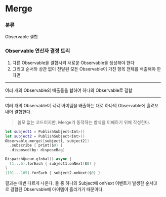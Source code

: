 # Merge

### 분류

Observable 결합

### Observable 연산자 결정 트리

1. 다른 Observable을 결합시켜 새로운 Observable을 생성해야 한다
2. 그리고 순서와 상관 없이 전달된 모든 Observable이 가진 항목 전체를 배출해야 한다면

---

여러 개의 Observable의 배출들을 합하여 하나의 Observable로 결합

---

여러 개의 Observable이 각각 아이템을 배출하는 대로 하나의 Observable에 흘려보내어 결합한다.

> 쓸모 없는 코드이지만, Merge가 동작하는 방식을 이해하기 위해 작성한다.

```swift
let subject1 = PublishSubject<Int>()
let subject2 = PublishSubject<Int>()
Observable.merge([subject1, subject2])
  .subscribe { print($0) }
  .disposed(by: disposeBag)

DispatchQueue.global().async {
  (1...5).forEach { subject1.onNext($0) }
}
(101...105).forEach { subject2.onNext($0) }
```

결과는 매번 다르게 나온다. 둘 중 하나의 Subject에 onNext 이벤트가 발생한 순서대로 결합된 Observable에 아이템이 흘러가기 때문이다.